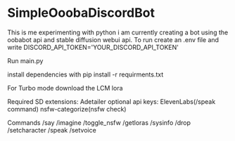 # SimpleOoobaDiscordBot
This is me experimenting with python i am currently creating a bot using the oobabot api and stable diffusion webui api.
To run create an .env file and write
 DISCORD_API_TOKEN='YOUR_DISCORD_API_TOKEN'

 Run main.py
 
 install dependencies with pip install -r requirments.txt

For Turbo mode download the LCM lora

Required SD extensions: Adetailer
optional api keys:
ElevenLabs(/speak command)
nsfw-categorize(nsfw check)


 Commands
 /say 
 /imagine
 /toggle_nsfw
 /getloras
/sysinfo
/drop
/setcharacter
/speak
/setvoice
